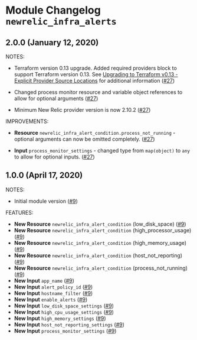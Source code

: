 # Module Changelog `newrelic_infra_alerts`

## 2.0.0 (January 12, 2020)

NOTES:

* Terraform version 0.13 upgrade. Added required providers block to support Terraform version 0.13. See [Upgrading to Terraform v0.13 - Explicit Provider Source Locations](https://www.terraform.io/upgrade-guides/0-13.html#explicit-provider-source-locations "Terraform Documentation") for additional information ([#27](https://github.cerner.com/CSM/terraform_registry/pull/27))

* Changed process monitor resource and variable object references to allow for optional arguments ([#27](https://github.cerner.com/CSM/terraform_registry/pull/27))

* Minimum New Relic provider version is now 2.10.2 ([#27](https://github.cerner.com/CSM/terraform_registry/pull/27))

IMPROVEMENTS:

* **Resource** `newrelic_infra_alert_condition.process_not_running` - optional arguments can now be omitted completely. ([#27](https://github.cerner.com/CSM/terraform_registry/pull/27))

* **Input** `process_monitor_settings` - changed type from `map(object)` to `any` to allow for optional inputs. ([#27](https://github.cerner.com/CSM/terraform_registry/pull/27))

## 1.0.0 (April 17, 2020)

NOTES:

* Initial module version ([#9](https://github.cerner.com/CSM/terraform_registry/pull/9))

FEATURES:

* **New Resource** `newrelic_infra_alert_condition` (low_disk_space) ([#9](https://github.cerner.com/CSM/terraform_registry/pull/9))
* **New Resource** `newrelic_infra_alert_condition` (high_processor_usage) ([#9](https://github.cerner.com/CSM/terraform_registry/pull/9))
* **New Resource** `newrelic_infra_alert_condition` (high_memory_usage) ([#9](https://github.cerner.com/CSM/terraform_registry/pull/9))
* **New Resource** `newrelic_infra_alert_condition` (host_not_reporting) ([#9](https://github.cerner.com/CSM/terraform_registry/pull/9))
* **New Resource** `newrelic_infra_alert_condition` (process_not_running) ([#9](https://github.cerner.com/CSM/terraform_registry/pull/9))
* **New Input** `app_name` ([#9](https://github.cerner.com/CSM/terraform_registry/pull/9))
* **New Input** `alert_policy_id` ([#9](https://github.cerner.com/CSM/terraform_registry/pull/9))
* **New Input** `hostname_filter` ([#9](https://github.cerner.com/CSM/terraform_registry/pull/9))
* **New Input** `enable_alerts` ([#9](https://github.cerner.com/CSM/terraform_registry/pull/9))
* **New Input** `low_disk_space_settings` ([#9](https://github.cerner.com/CSM/terraform_registry/pull/9))
* **New Input** `high_cpu_usage_settings` ([#9](https://github.cerner.com/CSM/terraform_registry/pull/9))
* **New Input** `high_memory_settings` ([#9](https://github.cerner.com/CSM/terraform_registry/pull/9))
* **New Input** `host_not_reporting_settings` ([#9](https://github.cerner.com/CSM/terraform_registry/pull/9))
* **New Input** `process_monitor_settings` ([#9](https://github.cerner.com/CSM/terraform_registry/pull/9))
